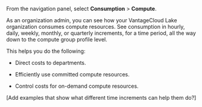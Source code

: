 
From the navigation panel, select **Consumption** > **Compute**.

As an organization admin, you can see how your VantageCloud Lake organization consumes compute resources. See consumption in hourly, daily, weekly, monthly, or quarterly increments, for a time period, all the way down to the compute group profile level.

This helps you do the following:

-   Direct costs to departments.

-   Efficiently use committed compute resources.

-   Control costs for on-demand compute resources.


[Add examples that show what different time increments can help them do?]

